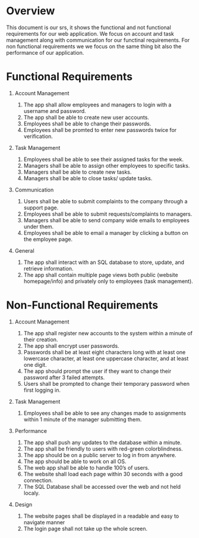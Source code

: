 # Overview

This document is our srs, it shows the functional and not functional requirements for our web application. We focus on account and task management along with communication for our functinal requirements. For non functional requirements we we focus on the same thing bit also the performance of our application.

# Functional Requirements

1. Account Management
	1. The app shall allow employees and managers to login with a username and password.
	2. The app shall be able to create new user accounts.
	3. Employees shall be able to change their passwords.
	4. Employees shall be promted to enter new passwords twice for verification. 

2. Task Management
	1. Employees shall be able to see their assigned tasks for the week.
	2. Managers shall be able to assign other employees to specific tasks.
	3. Managers shall be able to create new tasks.
	4. Managers shall be able to close tasks/ update tasks.

3. Communication
	1. Users shall be able to submit complaints to the company through a support page.
	2. Employees shall be able to submit requests/complaints to managers.
	3. Managers shall be able to send company wide emails to employees under them.
	4. Employees shall be able to email a manager by clicking a button on the employee page.

4. General
	1. The app shall interact with an SQL database to store, update, and retrieve information.
	2. The app shall contain multiple page views both public (website homepage/info) and privately only to employees (task management). 

# Non-Functional Requirements

1. Account Management
	1. The app shall register new accounts to the system within a minute of their creation.
	2. The app shall encrypt user passwords.
	3. Passwords shall be at least eight characters long with at least one lowercase character, at least one uppercase character, and at least one digit.
	4. The app should prompt the user if they want to change their password after 3 failed attempts.
	5. Users shall be prompted to change their temporary password when first logging in.

2. Task Management
	1. Employees shall be able to see any changes made to assignments within 1 minute of the manager submitting them.

3. Performance
	1. The app shall push any updates to the database within a minute.
	2. The app shall be friendly to users with red-green colorblindness.
	3. The app should be on a public server to log in from anywhere.
	4. The app should be able to work on all OS.
	5. The web app shall be able to handle 100’s of users.
	6. The website shall load each page within 30 seconds with a good connection.
	7. The SQL Database shall be accessed over the web and not held localy.

4. Design
	1. The website pages shall be displayed in a readable and easy to navigate manner
	2. The login page shall not take up the whole screen. 
